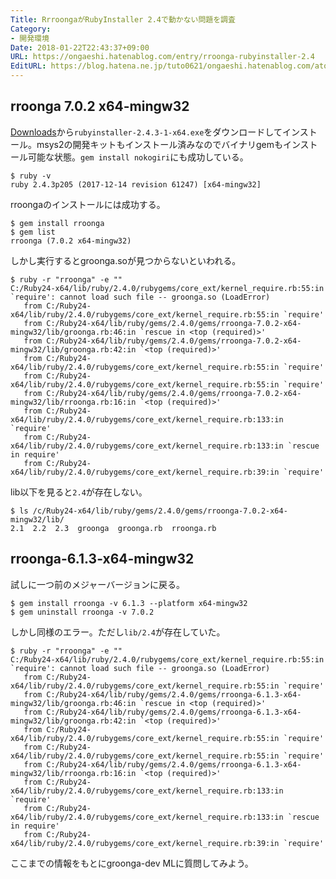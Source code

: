 ```yaml
---
Title: RrroongaがRubyInstaller 2.4で動かない問題を調査
Category:
- 開発環境
Date: 2018-01-22T22:43:37+09:00
URL: https://ongaeshi.hatenablog.com/entry/rroonga-rubyinstaller-2.4
EditURL: https://blog.hatena.ne.jp/tuto0621/ongaeshi.hatenablog.com/atom/entry/8599973812340013630
---
```


## rroonga 7.0.2 x64-mingw32

[Downloads](https://rubyinstaller.org/downloads/)から`rubyinstaller-2.4.3-1-x64.exe`をダウンロードしてインストール。msys2の開発キットもインストール済みなのでバイナリgemもインストール可能な状態。`gem install nokogiri`にも成功している。

```
$ ruby -v
ruby 2.4.3p205 (2017-12-14 revision 61247) [x64-mingw32]
```

rroongaのインストールには成功する。

```
$ gem install rroonga
$ gem list
rroonga (7.0.2 x64-mingw32)
```

しかし実行するとgroonga.soが見つからないといわれる。

```
$ ruby -r "rroonga" -e ""
C:/Ruby24-x64/lib/ruby/2.4.0/rubygems/core_ext/kernel_require.rb:55:in `require': cannot load such file -- groonga.so (LoadError)
   from C:/Ruby24-x64/lib/ruby/2.4.0/rubygems/core_ext/kernel_require.rb:55:in `require'
   from C:/Ruby24-x64/lib/ruby/gems/2.4.0/gems/rroonga-7.0.2-x64-mingw32/lib/groonga.rb:46:in `rescue in <top (required)>'
   from C:/Ruby24-x64/lib/ruby/gems/2.4.0/gems/rroonga-7.0.2-x64-mingw32/lib/groonga.rb:42:in `<top (required)>'
   from C:/Ruby24-x64/lib/ruby/2.4.0/rubygems/core_ext/kernel_require.rb:55:in `require'
   from C:/Ruby24-x64/lib/ruby/2.4.0/rubygems/core_ext/kernel_require.rb:55:in `require'
   from C:/Ruby24-x64/lib/ruby/gems/2.4.0/gems/rroonga-7.0.2-x64-mingw32/lib/rroonga.rb:16:in `<top (required)>'
   from C:/Ruby24-x64/lib/ruby/2.4.0/rubygems/core_ext/kernel_require.rb:133:in `require'
   from C:/Ruby24-x64/lib/ruby/2.4.0/rubygems/core_ext/kernel_require.rb:133:in `rescue in require'
   from C:/Ruby24-x64/lib/ruby/2.4.0/rubygems/core_ext/kernel_require.rb:39:in `require'
```

lib以下を見ると`2.4`が存在しない。

```
$ ls /c/Ruby24-x64/lib/ruby/gems/2.4.0/gems/rroonga-7.0.2-x64-mingw32/lib/
2.1  2.2  2.3  groonga  groonga.rb  rroonga.rb
```

## rroonga-6.1.3-x64-mingw32

試しに一つ前のメジャーバージョンに戻る。

```
$ gem install rroonga -v 6.1.3 --platform x64-mingw32
$ gem uninstall rroonga -v 7.0.2
```

しかし同様のエラー。ただし`lib/2.4`が存在していた。

```
$ ruby -r "rroonga" -e ""
C:/Ruby24-x64/lib/ruby/2.4.0/rubygems/core_ext/kernel_require.rb:55:in `require': cannot load such file -- groonga.so (LoadError)
   from C:/Ruby24-x64/lib/ruby/2.4.0/rubygems/core_ext/kernel_require.rb:55:in `require'
   from C:/Ruby24-x64/lib/ruby/gems/2.4.0/gems/rroonga-6.1.3-x64-mingw32/lib/groonga.rb:46:in `rescue in <top (required)>'
   from C:/Ruby24-x64/lib/ruby/gems/2.4.0/gems/rroonga-6.1.3-x64-mingw32/lib/groonga.rb:42:in `<top (required)>'
   from C:/Ruby24-x64/lib/ruby/2.4.0/rubygems/core_ext/kernel_require.rb:55:in `require'
   from C:/Ruby24-x64/lib/ruby/2.4.0/rubygems/core_ext/kernel_require.rb:55:in `require'
   from C:/Ruby24-x64/lib/ruby/gems/2.4.0/gems/rroonga-6.1.3-x64-mingw32/lib/rroonga.rb:16:in `<top (required)>'
   from C:/Ruby24-x64/lib/ruby/2.4.0/rubygems/core_ext/kernel_require.rb:133:in `require'
   from C:/Ruby24-x64/lib/ruby/2.4.0/rubygems/core_ext/kernel_require.rb:133:in `rescue in require'
   from C:/Ruby24-x64/lib/ruby/2.4.0/rubygems/core_ext/kernel_require.rb:39:in `require'
```

ここまでの情報をもとにgroonga-dev MLに質問してみよう。
